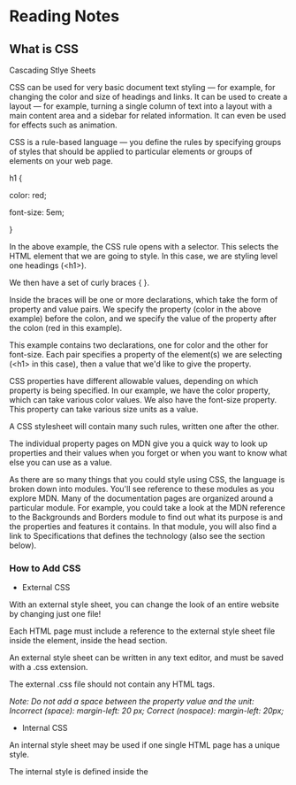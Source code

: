 # Reading Notes
## What is CSS

Cascading Stlye Sheets

CSS can be used for very basic document text styling — for example, for changing the color and size of headings and links. It can be used to create a layout — for example, turning a single column of text into a layout with a main content area and a sidebar for related information. It can even be used for effects such as animation.

CSS is a rule-based language — you define the rules by specifying groups of styles that should be applied to particular elements or groups of elements on your web page.

h1 {

  color: red;
  
  font-size: 5em;
  
  }


In the above example, the CSS rule opens with a selector. This selects the HTML element that we are going to style. In this case, we are styling level one headings (\<h1>\).
  
We then have a set of curly braces { }.
  
Inside the braces will be one or more declarations, which take the form of property and value pairs. We specify the property (color in the above example) before the colon, and we specify the value of the property after the colon (red in this example).
  
This example contains two declarations, one for color and the other for font-size. Each pair specifies a property of the element(s) we are selecting (\<h1> in this case), then a value that we'd like to give the property.
 
CSS properties have different allowable values, depending on which property is being specified. In our example, we have the color property, which can take various color values. We also have the font-size property. This property can take various size units as a value.











A CSS stylesheet will contain many such rules, written one after the other.

The individual property pages on MDN give you a quick way to look up properties and their values when you forget or when you want to know what else you can use as a value.

As there are so many things that you could style using CSS, the language is broken down into modules. You'll see reference to these modules as you explore MDN. Many of the documentation pages are organized around a particular module. For example, you could take a look at the MDN reference to the Backgrounds and Borders module to find out what its purpose is and the properties and features it contains. In that module, you will also find a link to Specifications that defines the technology (also see the section below).

### How to Add CSS

- External CSS

With an external style sheet, you can change the look of an entire website by changing just one file!

Each HTML page must include a reference to the external style sheet file inside the <link> element, inside the head section.

An external style sheet can be written in any text editor, and must be saved with a .css extension.

The external .css file should not contain any HTML tags.

*Note: Do not add a space between the property value and the unit:
Incorrect (space): margin-left: 20 px;
Correct (nospace): margin-left: 20px;*

- Internal CSS

An internal style sheet may be used if one single HTML page has a unique style.

The internal style is defined inside the <style> element, inside the head section.
  
- Inline CSS
  
An inline style may be used to apply a unique style for a single element.

To use inline styles, add the style attribute to the relevant element. The style attribute can contain any CSS property.

*Tip: An inline style loses many of the advantages of a style sheet (by mixing content with presentation). Use this method sparingly.*
  
Multiple Style Sheets:
If some properties have been defined for the same selector (element) in different style sheets, the value from the last read style sheet will be used. 
  
Cascading Order
  
What style will be used when there is more than one style specified for an HTML element?

All the styles in a page will "cascade" into a new "virtual" style sheet by the following rules, where number one has the highest priority:

1. Inline style (inside an HTML element)
2. External and internal style sheets (in the head section)
3. Browser default
  
So, an inline style has the highest priority, and will override external and internal styles and browser defaults.


